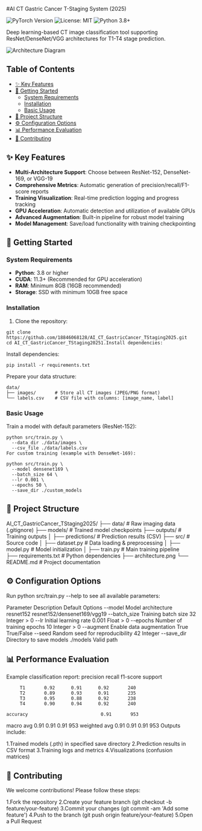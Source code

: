 #AI CT Gastric Cancer T-Staging System (2025)

![PyTorch Version](https://img.shields.io/badge/PyTorch-2.0+-red.svg)
![License: MIT](https://img.shields.io/badge/License-MIT-yellow.svg)
![Python 3.8+](https://img.shields.io/badge/Python-3.8%2B-blue.svg)

Deep learning-based CT image classification tool supporting ResNet/DenseNet/VGG architectures for T1-T4 stage prediction.

![Architecture Diagram](architecture.png)

## Table of Contents
- [✨ Key Features](#-key-features)
- [🚀 Getting Started](#-getting-started)
  - [System Requirements](#system-requirements)
  - [Installation](#installation)
  - [Basic Usage](#basic-usage)
- [📁 Project Structure](#-project-structure)
- [⚙️ Configuration Options](#️-configuration-options)
- [📊 Performance Evaluation](#-performance-evaluation)
- [🤝 Contributing](#-contributing)

## ✨ Key Features
- **Multi-Architecture Support**: Choose between ResNet-152, DenseNet-169, or VGG-19
- **Comprehensive Metrics**: Automatic generation of precision/recall/F1-score reports
- **Training Visualization**: Real-time prediction logging and progress tracking
- **GPU Acceleration**: Automatic detection and utilization of available GPUs
- **Advanced Augmentation**: Built-in pipeline for robust model training
- **Model Management**: Save/load functionality with training checkpointing

## 🚀 Getting Started

### System Requirements
- **Python**: 3.8 or higher
- **CUDA**: 11.3+ (Recommended for GPU acceleration)
- **RAM**: Minimum 8GB (16GB recommended)
- **Storage**: SSD with minimum 10GB free space

### Installation
1. Clone the repository:

```
git clone https://github.com/18846068128/AI_CT_GastricCancer_TStaging2025.git
cd AI_CT_GastricCancer_TStaging20251.Install dependencies:
```

Install dependencies:

```
pip install -r requirements.txt
```

Prepare your data structure:

```
data/
├── images/       # Store all CT images (JPEG/PNG format)
└── labels.csv    # CSV file with columns: [image_name, label]
```

### Basic Usage
Train a model with default parameters (ResNet-152):

```
python src/train.py \
  --data_dir ./data/images \
  --csv_file ./data/labels.csv
For custom training (example with DenseNet-169):
```

```
python src/train.py \
  --model densenet169 \
  --batch_size 64 \
  --lr 0.001 \
  --epochs 50 \
  --save_dir ./custom_models
```

## 📁 Project Structure
AI_CT_GastricCancer_TStaging2025/
├── data/                # Raw imaging data (.gitignore)
├── models/              # Trained model checkpoints
├── outputs/             # Training outputs
│   ├── predictions/     # Prediction results (CSV)
├── src/                 # Source code
│   ├── dataset.py       # Data loading & preprocessing
│   ├── model.py         # Model initialization
│   ├── train.py         # Main training pipeline  
├── requirements.txt     # Python dependencies
├── architecture.png
└── README.md            # Project documentation
## ⚙️ Configuration Options
Run python src/train.py --help to see all available parameters:

Parameter	Description	Default	Options
--model	Model architecture	resnet152	resnet152/densenet169/vgg19
--batch_size	Training batch size	32	Integer > 0
--lr	Initial learning rate	0.001	Float > 0
--epochs	Number of training epochs	10	Integer > 0
--augment	Enable data augmentation	True	True/False
--seed	Random seed for reproducibility	42	Integer
--save_dir	Directory to save models	./models	Valid path
## 📊 Performance Evaluation
Example classification report:
              precision    recall  f1-score   support

         T1       0.92      0.91      0.92       240
         T2       0.89      0.93      0.91       235
         T3       0.95      0.88      0.92       238
         T4       0.90      0.94      0.92       240

    accuracy                           0.91       953
   macro avg       0.91      0.91      0.91       953
weighted avg       0.91      0.91      0.91       953
Outputs include:

1.Trained models (.pth) in specified save directory
2.Prediction results in CSV format
3.Training logs and metrics
4.Visualizations (confusion matrices)
## 🤝 Contributing
We welcome contributions! Please follow these steps:

1.Fork the repository
2.Create your feature branch (git checkout -b feature/your-feature)
3.Commit your changes (git commit -am 'Add some feature')
4.Push to the branch (git push origin feature/your-feature)
5.Open a Pull Request
